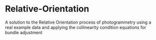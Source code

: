 # Relative-Orientation
A solution to the Relative Orientation process of photogrammetry using a real example data and applying the collinearity condition equations for bundle adjustment
